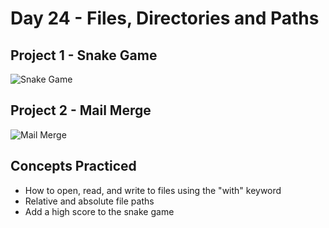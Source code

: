 # Day 24 - Files, Directories and Paths

## Project 1 - Snake Game

![Snake Game](https://github.com/laurasmendozad/100-Days-Of-Code-Python/assets/58611097/17866f0b-0350-4af1-88c6-29a8d3fdad16)

## Project 2 - Mail Merge

![Mail Merge](https://github.com/laurasmendozad/100-Days-Of-Code-Python/assets/58611097/d4e464e3-eb45-450e-9ec2-d439b5a0e0b4)

## Concepts Practiced

- How to open, read, and write to files using the "with" keyword
- Relative and absolute file paths
- Add a high score to the snake game
